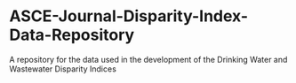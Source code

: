 # ASCE-Journal-Disparity-Index-Data-Repository
A repository for the data used in the development of the Drinking Water and Wastewater Disparity Indices
